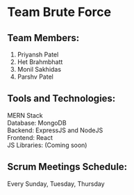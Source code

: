 # Team Brute Force
## Team Members:
1. Priyansh Patel
2. Het Brahmbhatt
3. Monil Sakhidas
4. Parshv Patel
## Tools and Technologies:
MERN Stack\
Database: MongoDB\
Backend: ExpressJS and NodeJS\
Frontend: React\
JS Libraries: (Coming soon)
## Scrum Meetings Schedule:
Every Sunday, Tuesday, Thursday
